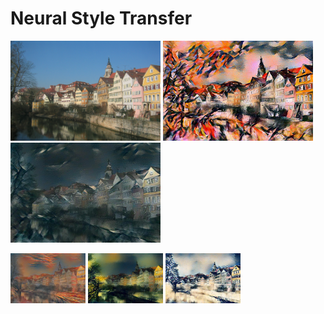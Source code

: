 # Neural Style Transfer

<p float="left">
    <img src="examples/Tuebingen_Neckarfront.jpeg" width="240" height="160"/>
    <img src="examples/kandinsky.jpg" width="240" height="160"/>
    <img src="examples/picasso.jpg" width="240" height="160"/>
</p>

<p float="left">
    <img src="examples/scream.jpg" width="120" height="80"/>
    <img src="examples/shipwreck.jpg" width="120" height="80"/>
    <img src="examples/great_wave.jpg" width="120" height="80"/>
</p>